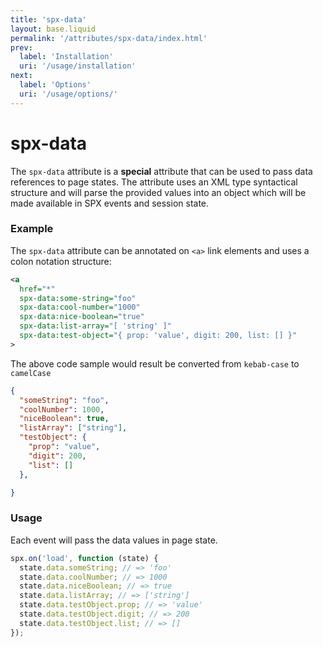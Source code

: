 ```yaml
---
title: 'spx-data'
layout: base.liquid
permalink: '/attributes/spx-data/index.html'
prev:
  label: 'Installation'
  uri: '/usage/installation'
next:
  label: 'Options'
  uri: '/usage/options/'
---
```


# spx-data

The `spx-data` attribute is a **special** attribute that can be used to pass data references to page states. The attribute uses an XML type syntactical structure and will parse the provided values into an object which will be made available in SPX events and session state.

### Example

The `spx-data` attribute can be annotated on `<a>` link elements and uses a colon notation structure:

```xml
<a
  href="*"
  spx-data:some-string="foo"
  spx-data:cool-number="1000"
  spx-data:nice-boolean="true"
  spx-data:list-array="[ 'string' ]"
  spx-data:test-object="{ prop: 'value', digit: 200, list: [] }"
>
```

The above code sample would result be converted from `kebab-case` to `camelCase`

<!--prettier-ignore-->
```json
{
  "someString": "foo",
  "coolNumber": 1000,
  "niceBoolean": true,
  "listArray": ["string"],
  "testObject": {
    "prop": "value",
    "digit": 200,
    "list": []
  },

}
```

### Usage

Each event will pass the data values in page state.

```js
spx.on('load', function (state) {
  state.data.someString; // => 'foo'
  state.data.coolNumber; // => 1000
  state.data.niceBoolean; // => true
  state.data.listArray; // => ['string']
  state.data.testObject.prop; // => 'value'
  state.data.testObject.digit; // => 200
  state.data.testObject.list; // => []
});
```
